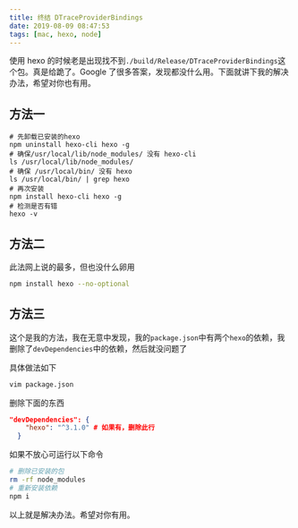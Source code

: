 ```yaml
---
title: 终结 DTraceProviderBindings
date: 2019-08-09 08:47:53
tags: [mac, hexo, node]
---
```


使用 hexo 的时候老是出现找不到`./build/Release/DTraceProviderBindings`这个包。真是给跪了。Google 了很多答案，发现都没什么用。下面就讲下我的解决办法，希望对你也有用。

<!--more-->

## 方法一

```shell
# 先卸载已安装的hexo
npm uninstall hexo-cli hexo -g
# 确保/usr/local/lib/node_modules/ 没有 hexo-cli
ls /usr/local/lib/node_modules/
# 确保 /usr/local/bin/ 没有 hexo
ls /usr/local/bin/ | grep hexo
# 再次安装
npm install hexo-cli hexo -g
# 检测是否有错
hexo -v
```

## 方法二

此法网上说的最多，但也没什么卵用

```bash
npm install hexo --no-optional
```

## 方法三

这个是我的方法，我在无意中发现，我的`package.json`中有两个`hexo`的依赖，我删除了`devDependencies`中的依赖，然后就没问题了

具体做法如下

```bash
vim package.json
```

删除下面的东西

```json
"devDependencies": {
    "hexo": "^3.1.0" # 如果有，删除此行
  }
```

如果不放心可运行以下命令

```bash
# 删除已安装的包
rm -rf node_modules
# 重新安装依赖
npm i
```

以上就是解决办法。希望对你有用。
